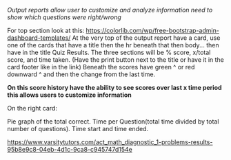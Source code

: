 *Output reports allow user to customize and analyze information need to show which questions were right/wrong*

For top section look at this: https://colorlib.com/wp/free-bootstrap-admin-dashboard-templates/
At the very top of the output report have a card, use one of the cards that have a title then the hr beneath that then body... then have in the title Quiz Results.
The three sections will be % score, x/total score, and time taken. (Have the print button next to the title or have it in the card footer like in the link)
Beneath the scores have green ^ or red downward ^ and then the change from the last time.

**On this score history have the ability to see scores over last x time period this allows users to customize information**

On the right card:

Pie graph of the total correct.
Time per Question(total time divided by total number of questions).
Time start and time ended.

https://www.varsitytutors.com/act_math_diagnostic_1-problems-results-95b8e9c8-04eb-4d1c-9ca8-c945747d154e